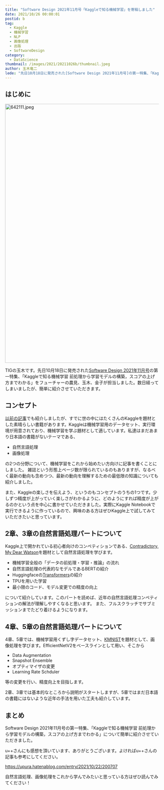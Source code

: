 ```yaml
---
title: "Software Design 2021年11月号「Kaggleで知る機械学習」を寄稿しました"
date: 2021/10/26 00:00:01
postid: b
tag:
  - Kaggle
  - 機械学習
  - NLP
  - 画像処理
  - 出版
  - SoftwareDesign
category:
  - DataScience
thumbnail: /images/2021/20211026b/thumbnail.jpeg
author: 玉木竜二
lede: "先日10月18日に発売された[Software Design 2021年11月号]の第一特集、「Kaggleで知る機械学習 前処理から学習モデルの構築，スコアの上げ方までわかる」をフューチャーの農見、玉木、金子が担当しました。数日経ってしまいましたが、簡単に紹介させていただきます。"
---
```

## はじめに

<img src="/images/2021/20211026b/642111.jpeg" alt="642111.jpeg" width="600" height="847" loading="lazy">

TIGの玉木です。先日10月18日に発売された[Software Design 2021年11月号](https://gihyo.jp/magazine/SD/archive/2021/202111)の第一特集、「Kaggleで知る機械学習 前処理から学習モデルの構築，スコアの上げ方までわかる」をフューチャーの農見、玉木、金子が担当しました。数日経ってしまいましたが、簡単に紹介させていただきます。

## コンセプト

[以前の記事](https://future-architect.github.io/articles/20210511a/)でも紹介しましたが、すでに世の中にはたくさんのKaggleを題材とした素晴らしい書籍があります。Kaggleは機械学習用のデータセット、実行環境が用意されており、機械学習を学ぶ題材として適しています。私達はまだあまり日本語の書籍がないテーマである、

* 自然言語処理
* 画像処理

の2つの分野について、機械学習をこれから始めたい方向けに記事を書くことにしました。
雑誌という形態上ページ数が限られているのもありますが、なるべく最新の動向も含めつつ、最新の動向を理解するための最低限の知識についても紹介しました。

また、Kaggleの楽しさを伝えよう、というのもコンセプトのうちの1つです。少しずつ精度が上がっていく楽しさがわかるように、どのようにすれば精度が上がるのかという点を中心に書かせていただきました。実際にKaggle Notebookで実行できるように作っているので、興味のある方はぜひKaggle上で試してみていただきたいと思っています。

## 2章、3章の自然言語処理パートについて

Kaggle上で開かれている初心者向けのコンペティションである、[Contradictory, My Dear Watson](https://www.kaggle.com/c/contradictory-my-dear-watson)を題材として自然言語処理を学びます。

* 機械学習全般の「データの前処理・学習・推論」の流れ
* 自然言語処理の代表的なモデルであるBERTの紹介
* Huggingfaceの[Transformers](https://github.com/huggingface/transformers)の紹介
* TPUを用いた学習
* 最小限のコード、モデル変更での精度の向上

について紹介しています。このパートを読めば、近年の自然言語処理コンペティションの解法が理解しやすくなると思います。
また、フルスクラッチでサブミッションまでたどり着けるようになります。

## 4章、5章の自然言語処理パートについて

4章、5章では、機械学習用くずし字データセット、[KMNIST](http://codh.rois.ac.jp/kmnist/)を題材として、画像処理を学びます。EfficientNetV2をベースラインとして用い、そこから

* Data Augmentation
* Snapshot Ensemble
* オプティマイザの変更
* Learning Rate Schduler

等の変更を行い、精度向上を目指します。

2章、3章では基本的なところから説明がスタートしますが、5章ではまだ日本語の書籍にはないような近年の手法を用いた工夫も紹介しています。

## まとめ

Software Design 2021年11月号の第一特集、「Kaggleで知る機械学習 前処理から学習モデルの構築，スコアの上げ方までわかる」について簡単に紹介させていただきました。

u++さんにも感想を頂いています、ありがとうございます。よければu++さんの記事も参考にしてください。

https://upura.hatenablog.com/entry/2021/10/22/200707

自然言語処理、画像処理をこれから学んでみたいと思っている方はぜひ読んでみてください！
